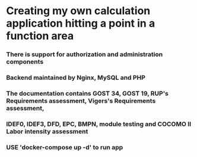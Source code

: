 # Creating my own calculation application hitting a point in a function area
### There is support for authorization and administration components
### Backend maintained by Nginx, MySQL and PHP
### The documentation contains GOST 34, GOST 19, RUP's Requirements assessment, Vigers's Requirements assessment,
### IDEF0, IDEF3, DFD, EPC, BMPN, module testing and COCOMO II Labor intensity assessment  
### USE 'docker-compose up -d' to run app

